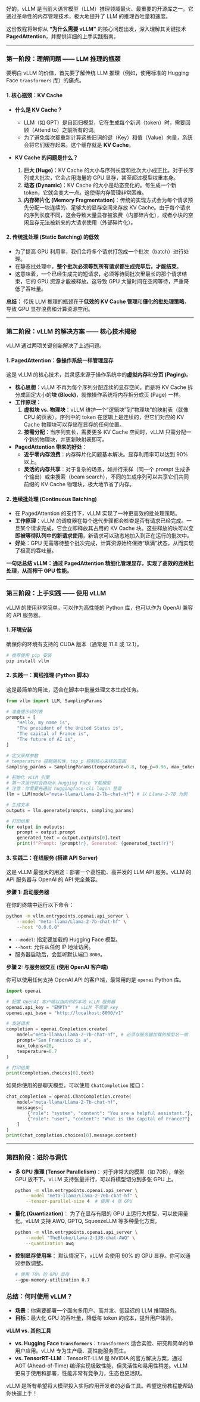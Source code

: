 好的，vLLM 是当前大语言模型（LLM）推理领域最火、最重要的开源库之一。它通过革命性的内存管理技术，极大地提升了 LLM 的推理吞吐量和速度。

这份教程将带你从 **“为什么需要 vLLM”** 的核心问题出发，深入理解其关键技术 **PagedAttention**，并提供详细的上手实践指南。

---

### **第一阶段：理解问题 —— LLM 推理的瓶颈**

要明白 vLLM 的价值，首先要了解传统 LLM 推理（例如，使用标准的 Hugging Face `transformers` 库）的痛点。

#### **1. 核心瓶颈：KV Cache**

*   **什么是 KV Cache？**
    *   LLM（如 GPT）是自回归模型，它在生成每个新词（token）时，需要回顾（Attend to）之前所有的词。
    *   为了避免每次都重新计算这些旧词的键（Key）和值（Value）向量，系统会将它们缓存起来。这个缓存就是 **KV Cache**。

*   **KV Cache 的问题是什么？**
    1.  **巨大 (Huge)**：KV Cache 的大小与序列长度和批次大小成正比。对于长序列或大批次，它会占用海量的 GPU 显存，甚至超过模型权重本身。
    2.  **动态 (Dynamic)**：KV Cache 的大小是动态变化的。每生成一个新 token，它就会变大一点。这使得内存管理非常困难。
    3.  **内存碎片化 (Memory Fragmentation)**：传统的实现方式会为每个请求预先分配一块连续的、足够大的显存空间来存放 KV Cache。由于每个请求的序列长度不同，这会导致大量显存被浪费（内部碎片化），或者小块的空闲显存无法被新来的大请求使用（外部碎片化）。

#### **2. 传统批处理 (Static Batching) 的低效**

*   为了提高 GPU 利用率，我们会将多个请求打包成一个批次（batch）进行处理。
*   在静态批处理中，**整个批次必须等到所有请求都生成完毕后，才能结束**。
*   这意味着，一个已经生成完的短请求，必须等待同批次里最长的那个请求结束，它的 GPU 资源才能被释放。这导致 GPU 大量时间在空闲等待，严重降低了吞吐量。

**总结：** 传统 LLM 推理的瓶颈在于**低效的 KV Cache 管理**和**僵化的批处理策略**，导致 GPU 显存浪费和计算资源空闲。

---

### **第二阶段：vLLM 的解决方案 —— 核心技术揭秘**

vLLM 通过两项关键创新解决了上述问题。

#### **1. PagedAttention：像操作系统一样管理显存**

这是 vLLM 的核心技术，其灵感来源于操作系统中的**虚拟内存**和**分页 (Paging)**。

*   **核心思想**：vLLM 不再为每个序列分配连续的显存空间。而是将 KV Cache 拆分成固定大小的**块 (Block)**，就像操作系统将内存拆分成页 (Page) 一样。
*   **工作原理**：
    1.  **虚拟块 vs. 物理块**：vLLM 维护一个“逻辑块”到“物理块”的映射表（就像 CPU 的页表）。序列中的 token 在逻辑上是连续的，但它们对应的 KV Cache 物理块可以存储在显存的任何位置。
    2.  **按需分配**：当序列变长，需要更多 KV Cache 空间时，vLLM 只需分配一个新的物理块，并更新映射表即可。
*   **PagedAttention 带来的好处**：
    *   **近乎零内存浪费**：内存碎片化问题基本解决。显存利用率可以达到 90% 以上。
    *   **灵活的内存共享**：对于复杂的场景，如并行采样（同一个 prompt 生成多个输出）或束搜索（beam search），不同的生成序列可以共享它们共同前缀的 KV Cache 物理块，极大地节省了内存。

#### **2. 连续批处理 (Continuous Batching)**

*   在 PagedAttention 的支持下，vLLM 实现了一种更高效的批处理策略。
*   **工作原理**：vLLM 的调度器在每个迭代步骤都会检查是否有请求已经完成。一旦某个请求完成，它会立即释放其占用的 KV Cache 块。这些释放的块可以**立即被等待队列中的新请求使用**，新请求可以动态地加入到正在运行的批次中。
*   **好处**：GPU 无需等待整个批次完成，计算资源始终保持“填满”状态，从而实现了极高的吞吐量。

**一句话总结 vLLM：通过 PagedAttention 精细化管理显存，实现了高效的连续批处理，从而榨干 GPU 性能。**

---

### **第三阶段：上手实践 —— 使用 vLLM**

vLLM 的使用非常简单，可以作为高性能的 Python 库，也可以作为 OpenAI 兼容的 API 服务器。

#### **1. 环境安装**

确保你的环境有支持的 CUDA 版本（通常是 11.8 或 12.1）。

```bash
# 推荐使用 pip 安装
pip install vllm
```

#### **2. 实践一：离线推理 (Python 脚本)**

这是最简单的用法，适合在脚本中批量处理文本生成任务。

```python
from vllm import LLM, SamplingParams

# 准备提示词列表
prompts = [
    "Hello, my name is",
    "The president of the United States is",
    "The capital of France is",
    "The future of AI is",
]

# 定义采样参数
# temperature 控制随机性，top_p 控制核心采样的范围
sampling_params = SamplingParams(temperature=0.8, top_p=0.95, max_tokens=50)

# 初始化 vLLM 引擎
# 第一次运行时会自动从 Hugging Face 下载模型
# 注意：你需要先通过 huggingface-cli login 登录
llm = LLM(model="meta-llama/Llama-2-7b-chat-hf") # 以 Llama-2-7B 为例

# 生成文本
outputs = llm.generate(prompts, sampling_params)

# 打印结果
for output in outputs:
    prompt = output.prompt
    generated_text = output.outputs[0].text
    print(f"Prompt: {prompt!r}, Generated: {generated_text!r}")
```

#### **3. 实践二：在线服务 (搭建 API Server)**

这是 vLLM 最强大的用途：部署一个高性能、高并发的 LLM API 服务。vLLM 的 API 服务器与 OpenAI 的 API 完全兼容。

**步骤 1: 启动服务器**

在你的终端中运行以下命令：

```bash
python -m vllm.entrypoints.openai.api_server \
    --model "meta-llama/Llama-2-7b-chat-hf" \
    --host "0.0.0.0"
```
*   `--model`: 指定要加载的 Hugging Face 模型。
*   `--host`: 允许从任何 IP 地址访问。
*   服务器启动后，会监听默认端口 `8000`。

**步骤 2: 与服务器交互 (使用 OpenAI 客户端)**

你可以使用任何支持 OpenAI API 的客户端，最常用的是 `openai` Python 库。

```python
import openai

# 配置 OpenAI 客户端以指向你的本地 vLLM 服务器
openai.api_key = "EMPTY"  # vLLM 不需要 key
openai.api_base = "http://localhost:8000/v1"

# 发送请求
completion = openai.Completion.create(
    model="meta-llama/Llama-2-7b-chat-hf", # 必须与服务器加载的模型名一致
    prompt="San Francisco is a",
    max_tokens=20,
    temperature=0.7
)

# 打印结果
print(completion.choices[0].text)
```

如果你使用的是聊天模型，可以使用 `ChatCompletion` 接口：

```python
chat_completion = openai.ChatCompletion.create(
    model="meta-llama/Llama-2-7b-chat-hf",
    messages=[
        {"role": "system", "content": "You are a helpful assistant."},
        {"role": "user", "content": "What is the capital of France?"}
    ]
)
print(chat_completion.choices[0].message.content)
```

---

### **第四阶段：进阶与调优**

*   **多 GPU 推理 (Tensor Parallelism)**：
    对于非常大的模型（如 70B），单张 GPU 放不下。vLLM 支持张量并行，可以将模型切分到多张 GPU 上。
    ```bash
    python -m vllm.entrypoints.openai.api_server \
        --model "meta-llama/Llama-2-70b-chat-hf" \
        --tensor-parallel-size 4  # 使用 4 张 GPU
    ```

*   **量化 (Quantization)**：
    为了在显存有限的 GPU 上运行大模型，可以使用量化。vLLM 支持 AWQ, GPTQ, SqueezeLLM 等多种量化方案。
    ```bash
    python -m vllm.entrypoints.openai.api_server \
        --model "TheBloke/Llama-2-13B-chat-AWQ" \
        --quantization awq
    ```

*   **控制显存使用率**：
    默认情况下，vLLM 会使用 90% 的 GPU 显存。你可以通过参数调整。
    ```bash
    # 使用 70% 的 GPU 显存
    --gpu-memory-utilization 0.7
    ```

### **总结：何时使用 vLLM？**

*   **场景**：你需要部署一个面向多用户、高并发、低延迟的 LLM 推理服务。
*   **目标**：最大化 GPU 的吞吐量，降低每 token 的成本，提升用户体验。

**vLLM vs. 其他工具**
*   **vs. Hugging Face `transformers`**：`transformers` 适合实验、研究和简单的单用户应用。vLLM 专为生产级、高性能服务而生。
*   **vs. TensorRT-LLM**：TensorRT-LLM 是 NVIDIA 的官方解决方案，通过 AOT (Ahead-of-Time) 编译实现极致性能，但灵活性和易用性稍差。vLLM 更易于使用和部署，性能非常有竞争力，生态也更活跃。

vLLM 是所有希望将大模型投入实际应用开发者的必备工具。希望这份教程能帮助你快速上手！